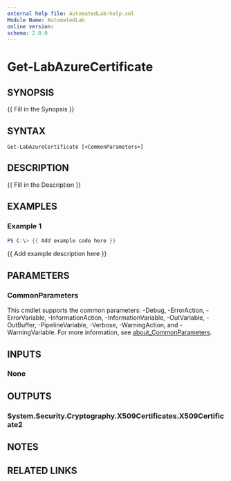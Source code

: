 ```yaml
---
external help file: AutomatedLab-help.xml
Module Name: AutomatedLab
online version:
schema: 2.0.0
---
```


# Get-LabAzureCertificate

## SYNOPSIS
{{ Fill in the Synopsis }}

## SYNTAX

```
Get-LabAzureCertificate [<CommonParameters>]
```

## DESCRIPTION
{{ Fill in the Description }}

## EXAMPLES

### Example 1
```powershell
PS C:\> {{ Add example code here }}
```

{{ Add example description here }}

## PARAMETERS

### CommonParameters
This cmdlet supports the common parameters: -Debug, -ErrorAction, -ErrorVariable, -InformationAction, -InformationVariable, -OutVariable, -OutBuffer, -PipelineVariable, -Verbose, -WarningAction, and -WarningVariable. For more information, see [about_CommonParameters](http://go.microsoft.com/fwlink/?LinkID=113216).

## INPUTS

### None

## OUTPUTS

### System.Security.Cryptography.X509Certificates.X509Certificate2

## NOTES

## RELATED LINKS
